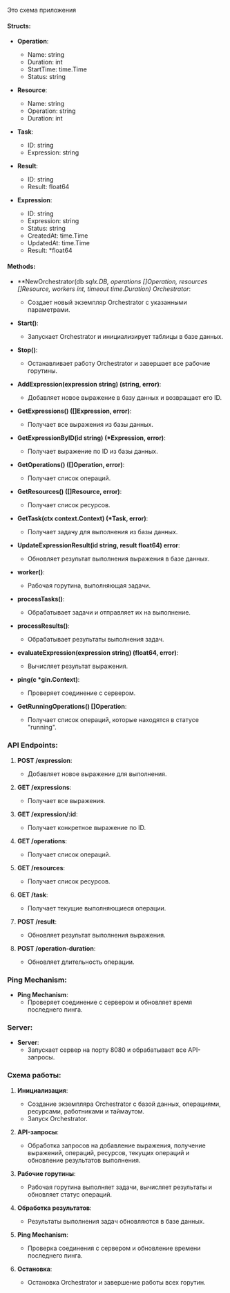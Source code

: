 Это схема приложения

#### Structs:

- **Operation**:
  - Name: string
  - Duration: int
  - StartTime: time.Time
  - Status: string

- **Resource**:
  - Name: string
  - Operation: string
  - Duration: int

- **Task**:
  - ID: string
  - Expression: string

- **Result**:
  - ID: string
  - Result: float64

- **Expression**:
  - ID: string
  - Expression: string
  - Status: string
  - CreatedAt: time.Time
  - UpdatedAt: time.Time
  - Result: *float64

#### Methods:

- **NewOrchestrator(db *sqlx.DB, operations []Operation, resources []Resource, workers int, timeout time.Duration) *Orchestrator**:
  - Создает новый экземпляр Orchestrator с указанными параметрами.

- **Start()**:
  - Запускает Orchestrator и инициализирует таблицы в базе данных.

- **Stop()**:
  - Останавливает работу Orchestrator и завершает все рабочие горутины.

- **AddExpression(expression string) (string, error)**:
  - Добавляет новое выражение в базу данных и возвращает его ID.

- **GetExpressions() ([]Expression, error)**:
  - Получает все выражения из базы данных.

- **GetExpressionByID(id string) (*Expression, error)**:
  - Получает выражение по ID из базы данных.

- **GetOperations() ([]Operation, error)**:
  - Получает список операций.

- **GetResources() ([]Resource, error)**:
  - Получает список ресурсов.

- **GetTask(ctx context.Context) (*Task, error)**:
  - Получает задачу для выполнения из базы данных.

- **UpdateExpressionResult(id string, result float64) error**:
  - Обновляет результат выполнения выражения в базе данных.

- **worker()**:
  - Рабочая горутина, выполняющая задачи.

- **processTasks()**:
  - Обрабатывает задачи и отправляет их на выполнение.

- **processResults()**:
  - Обрабатывает результаты выполнения задач.

- **evaluateExpression(expression string) (float64, error)**:
  - Вычисляет результат выражения.

- **ping(c *gin.Context)**:
  - Проверяет соединение с сервером.

- **GetRunningOperations() []Operation**:
  - Получает список операций, которые находятся в статусе "running".

### API Endpoints:

1. **POST /expression**:
   - Добавляет новое выражение для выполнения.

2. **GET /expressions**:
   - Получает все выражения.

3. **GET /expression/:id**:
   - Получает конкретное выражение по ID.

4. **GET /operations**:
   - Получает список операций.

5. **GET /resources**:
   - Получает список ресурсов.

6. **GET /task**:
   - Получает текущие выполняющиеся операции.

7. **POST /result**:
   - Обновляет результат выполнения выражения.

8. **POST /operation-duration**:
   - Обновляет длительность операции.

### Ping Mechanism:

- **Ping Mechanism**:
  - Проверяет соединение с сервером и обновляет время последнего пинга.

### Server:

- **Server**:
  - Запускает сервер на порту 8080 и обрабатывает все API-запросы.

### Схема работы:

1. **Инициализация**:
   - Создание экземпляра Orchestrator с базой данных, операциями, ресурсами, работниками и таймаутом.
   - Запуск Orchestrator.

2. **API-запросы**:
   - Обработка запросов на добавление выражения, получение выражений, операций, ресурсов, текущих операций и обновление результатов выполнения.

3. **Рабочие горутины**:
   - Рабочая горутина выполняет задачи, вычисляет результаты и обновляет статус операций.

4. **Обработка результатов**:
   - Результаты выполнения задач обновляются в базе данных.

5. **Ping Mechanism**:
   - Проверка соединения с сервером и обновление времени последнего пинга.

6. **Остановка**:
   - Остановка Orchestrator и завершение работы всех горутин.
